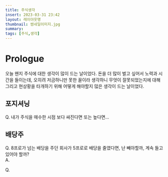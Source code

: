 ```yaml
---
title: 주식생각
insert: 2023-03-31 23:42
layout: 레이아웃명
thumbnail: 썸네일이미지.jpg
summary: 
tags: [주식,생각]
---
```


# Prologue
오늘 왠지 주식에 대한 생각이 많이 드는 날이었다. 돈을 더 많이 벌고 싶어서 노력과 시간을 들이는데, 오히려 저금하니만 못한 꼴이라 생각하니 무엇이 잘못되었는지에 대해 그리고 현상황을 타개하기 위해 어떻게 해야할지 많은 생각이 드는 날이었다.

## 포지셔닝
Q. 내가 주식을 매수한 시점 보다 싸진다면 또는 높다면...

## 배당주
Q. 8프로가 넘는 배당을 주던 회사가 5프로로 배당을 줄였다면, 난 빼야할까, 계속 들고 있어야 할까? <br/>
A. 

Q. 

## 